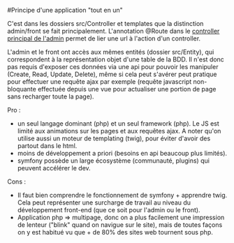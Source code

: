 #Principe d'une application "tout en un"

C'est dans les dossiers src/Controller et templates que la distinction admin/front se fait principalement.
L'annotation @Route dans le [controller principal de l'admin](https://github.com/VigiePirate/LORD/blob/symfony/lord/src/Controller/Admin/DashboardController.php) permet de lier une url à l'action d'un controller.

L'admin et le front ont accès aux mêmes entités (dossier src/Entity), qui correspondent à la représentation objet d'une table de la BDD. Il n'est donc pas requis d'exposer ces données via une api pour pouvoir les manipuler (Create, Read, Update, Delete), même si cela peut s'avérer peut pratique pour effectuer une requête ajax par exemple (requête javascript non-bloquante effectuée depuis une vue pour actualiser une portion de page sans recharger toute la page).

Pro :

- un seul langage dominant (php) et un seul framework (php). Le JS est limité aux animations sur les pages et aux requêtes ajax. A noter qu'on utilise aussi un moteur de templating (twig), pour éviter d'avoir des <?php echo "toto"; ?> partout dans le html.
- moins de développement a priori (besoins en api beaucoup plus limités).
- symfony possède un large écosystème (communauté, plugins) qui peuvent accélérer le dev.

Cons :

- Il faut bien comprendre le fonctionnement de symfony + apprendre twig. Cela peut représenter une surcharge de travail au niveau du développement front-end (que ce soit pour l'admin ou le front).
- Application php => multipage, donc on a plus facilement une impression de lenteur ("blink" quand on navigue sur le site), mais de toutes façons on y est habitué vu que + de 80% des sites web tournent sous php.

